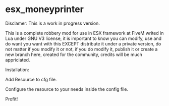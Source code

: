 # esx_moneyprinter

Disclamer: 
This is a work in progress version.


This is a complete robbery mod for use in ESX framework at FiveM writed in Lua under GNU V3 license, it is important to know you can modify, use and do want you want with this EXCEPT distribute it under a private version, do not matter if you modify it or not, if you do modify it, publish it or create a new branch here, created for the community, credits will be much appriciated.

Installation:

Add Resource to cfg file.

Configure the resource to your needs inside the config file.

Profit!

